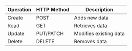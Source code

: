 | Operation | HTTP Method | Description                     |
|-----------|-------------|---------------------------------|
| Create    | POST        | Adds new data                   |
| Read      | GET         | Retrieves data                  |
| Update    | PUT/PATCH   | Modifies existing data          |
| Delete    | DELETE      | Removes data                    |

